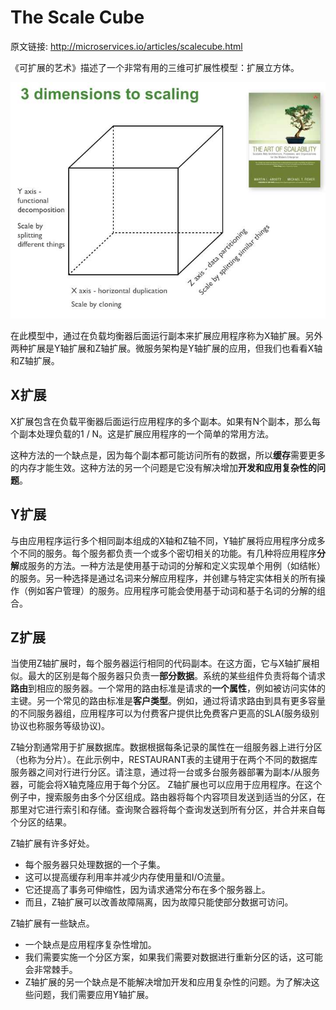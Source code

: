 # The Scale Cube

原文链接: http://microservices.io/articles/scalecube.html

《可扩展的艺术》描述了一个非常有用的三维可扩展性模型：扩展立方体。

![The Scale Cube](/images/TheScaleCube.jpg)

在此模型中，通过在负载均衡器后面运行副本来扩展应用程序称为X轴扩展。另外两种扩展是Y轴扩展和Z轴扩展。微服务架构是Y轴扩展的应用，但我们也看看X轴和Z轴扩展。


## X扩展

X扩展包含在负载平衡器后面运行应用程序的多个副本。如果有N个副本，那么每个副本处理负载的1 / N。这是扩展应用程序的一个简单的常用方法。

这种方法的一个缺点是，因为每个副本都可能访问所有的数据，所以**缓存**需要更多的内存才能生效。这种方法的另一个问题是它没有解决增加**开发和应用复杂性的问题**。

## Y扩展

与由应用程序运行多个相同副本组成的X轴和Z轴不同，Y轴扩展将应用程序分成多个不同的服务。每个服务都负责一个或多个密切相关的功能。有几种将应用程序**分解**成服务的方法。一种方法是使用基于动词的分解和定义实现单个用例（如结帐）的服务。另一种选择是通过名词来分解应用程序，并创建与特定实体相关的所有操作（例如客户管理）的服务。应用程序可能会使用基于动词和基于名词的分解的组合。

## Z扩展

当使用Z轴扩展时，每个服务器运行相同的代码副本。在这方面，它与X轴扩展相似。最大的区别是每个服务器只负责一**部分数据**。系统的某些组件负责将每个请求**路由**到相应的服务器。一个常用的路由标准是请求的**一个属性**，例如被访问实体的主键。另一个常见的路由标准是**客户类型**。例如，通过将请求路由到具有更多容量的不同服务器组，应用程序可以为付费客户提供比免费客户更高的SLA(服务级别协议也称服务等级协议)。

Z轴分割通常用于扩展数据库。数据根据每条记录的属性在一组服务器上进行分区（也称为分片）。在此示例中，RESTAURANT表的主键用于在两个不同的数据库服务器之间对行进行分区。请注意，通过将一台或多台服务器部署为副本/从服务器，可能会将X轴克隆应用于每个分区。 Z轴扩展也可以应用于应用程序。在这个例子中，搜索服务由多个分区组成。路由器将每个内容项目发送到适当的分区，在那里对它进行索引和存储。查询聚合器将每个查询发送到所有分区，并合并来自每个分区的结果。

Z轴扩展有许多好处。

* 每个服务器只处理数据的一个子集。
* 这可以提高缓存利用率并减少内存使用量和I/O流量。
* 它还提高了事务可伸缩性，因为请求通常分布在多个服务器上。
* 而且，Z轴扩展可以改善故障隔离，因为故障只能使部分数据可访问。

Z轴扩展有一些缺点。

* 一个缺点是应用程序复杂性增加。
* 我们需要实施一个分区方案，如果我们需要对数据进行重新分区的话，这可能会非常棘手。
* Z轴扩展的另一个缺点是不能解决增加开发和应用复杂性的问题。为了解决这些问题，我们需要应用Y轴扩展。